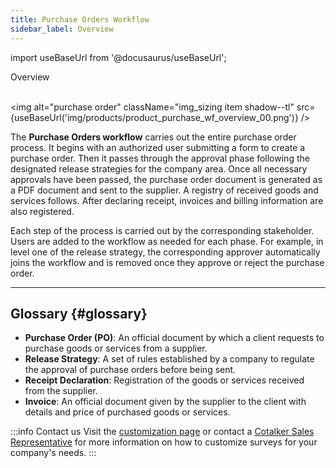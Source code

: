 ```yaml
---
title: Purchase Orders Workflow
sidebar_label: Overview
---
```


import useBaseUrl from '@docusaurus/useBaseUrl'; 

<span className="hero__title">Overview</span>
<br/>
<br/>

<img alt="purchase order" className="img_sizing item shadow--tl" src={useBaseUrl('img/products/product_purchase_wf_overview_00.png')} />
<br/>


The **Purchase Orders workflow** carries out the entire purchase order process. It begins with an authorized user submitting a form to create a purchase order. Then it passes through the approval phase following the designated release strategies for the company area. Once all necessary approvals have been passed, the purchase order document is generated as a PDF document and sent to the supplier. A registry of received goods and services follows. After declaring receipt, invoices and billing information are also registered.

Each step of the process is carried out by the corresponding stakeholder. Users are added to the workflow as needed for each phase. For example, in level one of the release strategy, the corresponding approver automatically joins the workflow and is removed once they approve or reject the purchase order.

----
## Glossary {#glossary}
- **Purchase Order (PO)**: An official document by which a client requests to purchase goods or services from a supplier.
- **Release Strategy**: A set of rules established by a company to regulate the approval of purchase orders before being sent.
- **Receipt Declaration**: Registration of the goods or services received from the supplier.
- **Invoice**: An official document given by the supplier to the client with details and price of purchased goods or services.

:::info Contact us
Visit the [customization page](/docs/products/setup/customization) or contact a [Cotalker Sales Representative](/docs/support/commercial) for more information on how to customize surveys for your company's needs.
:::